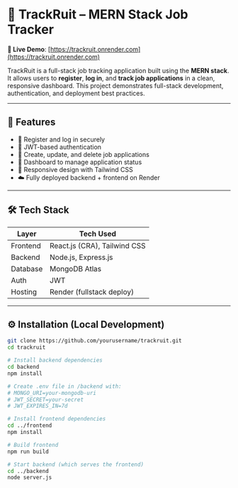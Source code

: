 # 🚀 TrackRuit – MERN Stack Job Tracker

**🔗 Live Demo**: [https://trackruit.onrender.com](https://trackruit.onrender.com)

TrackRuit is a full-stack job tracking application built using the **MERN stack**. It allows users to **register**, **log in**, and **track job applications** in a clean, responsive dashboard. This project demonstrates full-stack development, authentication, and deployment best practices.

---

## 📸 Features

- 📝 Register and log in securely
- 🔐 JWT-based authentication
- 💼 Create, update, and delete job applications
- 🧭 Dashboard to manage application status
- 📱 Responsive design with Tailwind CSS
- ☁️ Fully deployed backend + frontend on Render

---

## 🛠️ Tech Stack

| Layer     | Tech Used                    |
|-----------|------------------------------|
| Frontend  | React.js (CRA), Tailwind CSS |
| Backend   | Node.js, Express.js          |
| Database  | MongoDB Atlas                |
| Auth      | JWT                          |
| Hosting   | Render (fullstack deploy)    |

---

## ⚙️ Installation (Local Development)

```bash
git clone https://github.com/yourusername/trackruit.git
cd trackruit

# Install backend dependencies
cd backend
npm install

# Create .env file in /backend with:
# MONGO_URI=your-mongodb-uri
# JWT_SECRET=your-secret
# JWT_EXPIRES_IN=7d

# Install frontend dependencies
cd ../frontend
npm install

# Build frontend
npm run build

# Start backend (which serves the frontend)
cd ../backend
node server.js
